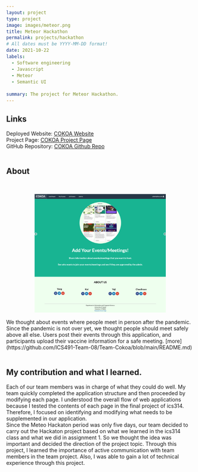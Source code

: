 ```yaml
---
layout: project
type: project
image: images/meteor.png
title: Meteor Hackathon
permalink: projects/hackathon
# All dates must be YYYY-MM-DD format!
date: 2021-10-22
labels:
  - Software engineering
  - Javascript
  - Meteor
  - Semantic UI
  
summary: The project for Meteor Hackathon.
---
```

## Links
Deployed Website: [COKOA Website](https://team-cokoa.meteorapp.com/#/) <br />
Project Page: [COKOA Project Page](https://github.com/ICS491-Team-08/Team-Cokoa/blob/main/README.md) <br />
GitHub Repository: [COKOA Github Repo](https://github.com/ICS491-Team-08/Team-Cokoa) <br /> <br />

## About
<br />
<p align="center">
<img class="ui image" src="/images/landing.png" width="70%" height="60%"/>
</p>
We thought about events where people meet in person after the pandemic.
Since the pandemic is not over yet, we thought people should meet safely above all else.
Users post their events through this application, and participants upload their vaccine information for a safe meeting.
[more](https://github.com/ICS491-Team-08/Team-Cokoa/blob/main/README.md)
<br /><br />

                                                     
## My contribution and what I learned.
Each of our team members was in charge of what they could do well. 
My team quickly completed the application structure and then proceeded by modifying each page. 
I understood the overall flow of web applications because I tested the contents of each page in the final project of ics314.
Therefore, I focused on identifying and modifying what needs to be supplemented in our application.<br />
Since the Meteo Hackaton period was only five days, our team decided to carry out the Hackaton project based on what we learned in the ics314 class and what we did in assignment 1.
So we thought the idea was important and decided the direction of the project topic. 
Through this project, I learned the importance of active communication with team members in the team project.
Also, I was able to gain a lot of technical experience through this project.
<br /><br /><br />

